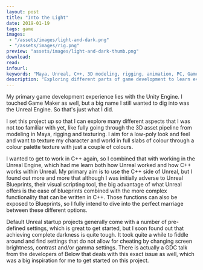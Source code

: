 ```yaml
---
layout: post
title: "Into the Light"
date: 2019-01-19
tags: game
images:
 - "/assets/images/light-and-dark.png"
 - "/assets/images/rig.png"
preview: "assets/images/light-and-dark-thumb.png"
download:
read:
infourl:
keywords: "Maya, Unreal, C++, 3D modeling, rigging, animation, PC, Game"
description: "Exploring different parts of game development to learn ever more. This time, digging into Unreal with C++ to create a game in which I want to play with light."
---
```


My primary game development experience lies with the Unity Engine. I touched Game Maker as well, but a big name I still wanted to dig into was the Unreal Engine. So that's just what I did.

I set this project up so that I can explore many different aspects that I was not too familiar with yet, like fully going through the 3D asset pipeline from modeling in Maya, rigging and texturing. I aim for a low-poly look and feel and want to texture my character and world in full slabs of colour through a colour palette texture with just a couple of colours.

I wanted to get to work in C++ again, so I combined that with working in the Unreal Engine, which had me learn both how Unreal worked and how C++ works within Unreal. My primary aim is to use the C++ side of Unreal, but I found out more and more that although I was initially adverse to Unreal Blueprints, their visual scripting tool, the big advantage of what Unreal offers is the ease of blueprints combined with the more complex functionality that can be written in C++. Those functions can also be exposed to Blueprints, so I fully intend to dive into the perfect marriage between these different options.

Default Unreal startup projects generally come with a number of pre-defined settings, which is great to get started, but I soon found out that achieving complete darkness is quite tough. It took quite a while to fiddle around and find settings that do not allow for cheating by changing screen brightness, contrast and/or gamma settings. There is actually a GDC talk from the developers of Below that deals with this exact issue as well, which was a big inspiration for me to get started on this project.